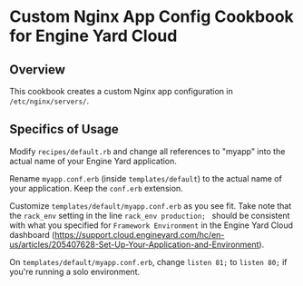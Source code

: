 Custom Nginx App Config Cookbook for Engine Yard Cloud
===================================

Overview
--------
This cookbook creates a custom Nginx app configuration in `/etc/nginx/servers/`.

Specifics of Usage
------------------

Modify `recipes/default.rb` and change all references to "myapp" into the actual name of your Engine Yard application.

Rename `myapp.conf.erb` (inside `templates/default`) to the actual name of your application. Keep the `conf.erb` extension.

Customize `templates/default/myapp.conf.erb` as you see fit. Take note that the `rack_env` setting in the line `rack_env production;
` should be consistent with what you specified for `Framework Environment` in the Engine Yard Cloud dashboard (https://support.cloud.engineyard.com/hc/en-us/articles/205407628-Set-Up-Your-Application-and-Environment).

On `templates/default/myapp.conf.erb`, change `listen 81;` to `listen 80;` if you're running a solo environment.
